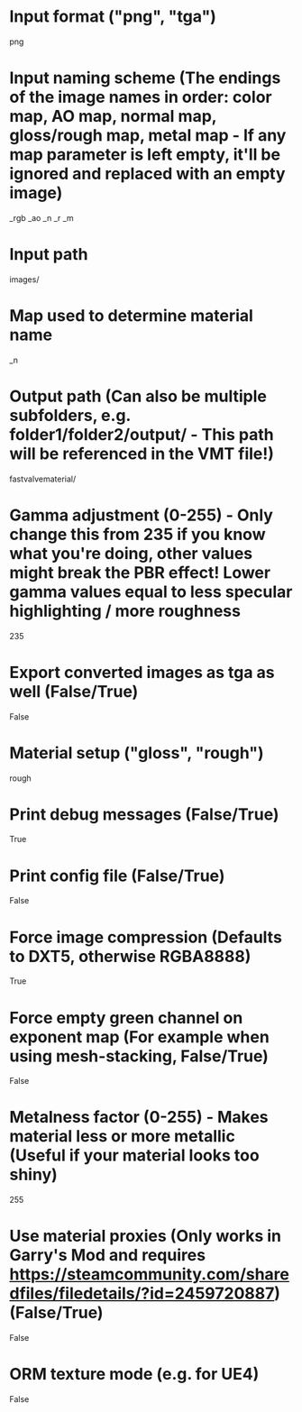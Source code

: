 # Input format ("png", "tga")
png
# Input naming scheme (The endings of the image names in order: color map, AO map, normal map, gloss/rough map, metal map - If any map parameter is left empty, it'll be ignored and replaced with an empty image)
_rgb
_ao
_n
_r
_m
# Input path
images/
# Map used to determine material name
_n
# Output path (Can also be multiple subfolders, e.g. folder1/folder2/output/ - This path will be referenced in the VMT file!)
fastvalvematerial/
# Gamma adjustment (0-255) - Only change this from 235 if you know what you're doing, other values might break the PBR effect! Lower gamma values equal to less specular highlighting / more roughness
235
# Export converted images as tga as well (False/True)
False
# Material setup ("gloss", "rough")
rough
# Print debug messages (False/True)
True
# Print config file (False/True)
False
# Force image compression (Defaults to DXT5, otherwise RGBA8888)
True
# Force empty green channel on exponent map (For example when using mesh-stacking, False/True)
False
# Metalness factor (0-255) - Makes material less or more metallic (Useful if your material looks too shiny)
255
# Use material proxies (Only works in Garry's Mod and requires https://steamcommunity.com/sharedfiles/filedetails/?id=2459720887) (False/True)
False
# ORM texture mode (e.g. for UE4)
False